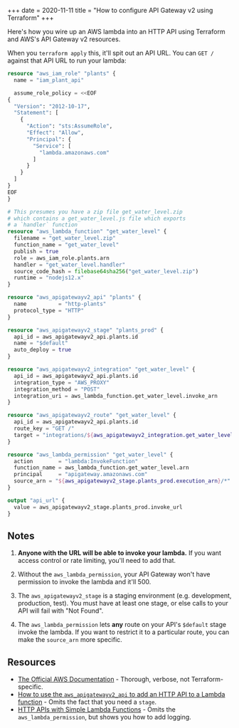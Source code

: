 +++
date = 2020-11-11
title = "How to configure API Gateway v2 using Terraform"
+++

Here's how you wire up an AWS lambda into an HTTP API using Terraform
and AWS's API Gateway v2 resources.

<!-- more -->

When you `terraform apply` this, it'll spit out an API URL. You can `GET
/` against that API URL to run your lambda:

```tf
resource "aws_iam_role" "plants" {
  name = "iam_plant_api"

  assume_role_policy = <<EOF
{
  "Version": "2012-10-17",
  "Statement": [
    {
      "Action": "sts:AssumeRole",
      "Effect": "Allow",
      "Principal": {
        "Service": [
          "lambda.amazonaws.com"
        ]
      }
    }
  ]
}
EOF
}

# This presumes you have a zip file get_water_level.zip
# which contains a get_water_level.js file which exports
# a `handler` function
resource "aws_lambda_function" "get_water_level" {
  filename = "get_water_level.zip"
  function_name = "get_water_level"
  publish = true
  role = aws_iam_role.plants.arn
  handler = "get_water_level.handler"
  source_code_hash = filebase64sha256("get_water_level.zip")
  runtime = "nodejs12.x"
}

resource "aws_apigatewayv2_api" "plants" {
  name          = "http-plants"
  protocol_type = "HTTP"
}

resource "aws_apigatewayv2_stage" "plants_prod" {
  api_id = aws_apigatewayv2_api.plants.id
  name = "$default"
  auto_deploy = true
}

resource "aws_apigatewayv2_integration" "get_water_level" {
  api_id = aws_apigatewayv2_api.plants.id
  integration_type = "AWS_PROXY"
  integration_method = "POST"
  integration_uri = aws_lambda_function.get_water_level.invoke_arn
}

resource "aws_apigatewayv2_route" "get_water_level" {
  api_id = aws_apigatewayv2_api.plants.id
  route_key = "GET /"
  target = "integrations/${aws_apigatewayv2_integration.get_water_level.id}"
}

resource "aws_lambda_permission" "get_water_level" {
  action        = "lambda:InvokeFunction"
  function_name = aws_lambda_function.get_water_level.arn
  principal     = "apigateway.amazonaws.com"
  source_arn = "${aws_apigatewayv2_stage.plants_prod.execution_arn}/*"
}

output "api_url" {
  value = aws_apigatewayv2_stage.plants_prod.invoke_url
}
```

## Notes

1. **Anyone with the URL will be able to invoke your lambda.** If you want
   access control or rate limiting, you'll need to add that.

2. Without the `aws_lambda_permission`, your API Gateway won't have permission
   to invoke the lambda and it'll 500.

3. The `aws_apigatewayv2_stage` is a staging environment (e.g. development,
   production, test). You must have at least one stage, or else calls to your
   API will fail with "Not Found".

4. The `aws_lambda_permission` lets **any** route on your API's `$default`
   stage invoke the lambda. If you want to restrict it to a particular route,
   you can make the `source_arn` more specific.

## Resources

- [The Official AWS Documentation][official_docs] - Thorough, verbose, not Terraform-specific.
- [How to use the `aws_apigatewayv2_api` to add an HTTP API to a Lambda function][advancedweb] - Omits the fact that you need a `stage`.
- [HTTP APIs with Simple Lambda Functions][barneyparker] - Omits the `aws_lambda_permission`, but shows you how to add logging.

[official_docs]: https://docs.aws.amazon.com/apigateway/latest/developerguide/http-api.html
[advancedweb]: https://advancedweb.hu/how-to-use-the-aws-apigatewayv2-api-to-add-an-http-api-to-a-lambda-function/
[barneyparker]: https://barneyparker.com/posts/http-apis-with-simple-lambda-functions/
